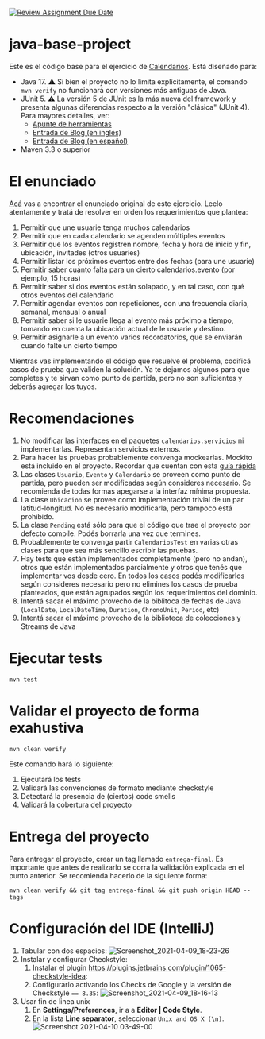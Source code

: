 [![Review Assignment Due Date](https://classroom.github.com/assets/deadline-readme-button-22041afd0340ce965d47ae6ef1cefeee28c7c493a6346c4f15d667ab976d596c.svg)](https://classroom.github.com/a/y92FAVDq)
# java-base-project


Este es el código base para el ejercicio de [Calendarios](https://docs.google.com/document/d/1Pm4gIDMORKmK3SXxTlanO_k-EzwD8H_79U7YZ4S1xbc/edit). Está diseñado para:

* Java 17. :warning: Si bien el proyecto no lo limita explícitamente, el comando `mvn verify` no funcionará con versiones más antiguas de Java.
* JUnit 5. :warning: La versión 5 de JUnit es la más nueva del framework y presenta algunas diferencias respecto a la versión "clásica" (JUnit 4). Para mayores detalles, ver:
  *  [Apunte de herramientas](https://docs.google.com/document/d/1VYBey56M0UU6C0689hAClAvF9ILE6E7nKIuOqrRJnWQ/edit#heading=h.dnwhvummp994)
  *  [Entrada de Blog (en inglés)](https://www.baeldung.com/junit-5-migration)
  *  [Entrada de Blog (en español)](https://www.paradigmadigital.com/dev/nos-espera-junit-5/)
* Maven 3.3 o superior

# El enunciado

[Acá](https://docs.google.com/document/d/1Pm4gIDMORKmK3SXxTlanO_k-EzwD8H_79U7YZ4S1xbc/edit) vas a encontrar el enunciado original de este ejercicio. Leelo atentamente y tratá de resolver en orden los requerimientos que plantea:

 1. Permitir que une usuarie tenga muchos calendarios
 2. Permitir que en cada calendario se agenden múltiples eventos
 3. Permitir que los eventos registren nombre, fecha y hora de inicio y fin, ubicación, invitades (otros usuaries)
 4. Permitir listar los próximos eventos entre dos fechas (para une usuarie)
 5. Permitir saber cuánto falta para un cierto calendarios.evento (por ejemplo, 15 horas)
 6. Permitir saber si dos eventos están solapado, y en tal caso, con qué otros eventos del calendario
 7. Permitir agendar eventos con repeticiones, con una frecuencia diaria, semanal, mensual o anual
 8. Permitir saber si le usuarie llega al evento más próximo a tiempo, tomando en cuenta la ubicación actual de le usuarie y destino.
 9. Permitir asignarle a un evento varios recordatorios, que se enviarán cuando falte un cierto tiempo


Mientras vas implementando el código que resuelve el problema, codificá casos de prueba que validen la solución. Ya te dejamos algunos para que completes y te sirvan como punto de partida, pero no son suficientes y deberás agregar los tuyos.

# Recomendaciones

1. No modificar las interfaces en el paquetes `calendarios.servicios` ni implementarlas. Representan servicios externos.
2. Para hacer las pruebas probablemente convenga mockearlas. Mockito está incluido en el proyecto. Recordar que cuentan con esta [guía rápida](https://docs.google.com/document/d/1467Gc-adARJZZhVAdgazdCeHWRzCUJg6CfMD3nkhmG4/edit#)
3. Las clases `Usuario`, `Evento` y `Calendario` se proveen como punto de partida, pero pueden ser modificadas según consideres necesario. Se recomienda de todas formas apegarse a la interfaz mínima propuesta.
4. La clase `Ubicacion` se provee como implementación trivial de un par latitud-longitud. No es necesario modificarla, pero tampoco está prohibido.
5. La clase `Pending` está sólo para que el código que trae el proyecto por defecto compile. Podés borrarla una vez que termines.
6. Probablemente te convenga partir `CalendariosTest` en varias otras clases para que sea más sencillo escribir las pruebas.
7. Hay tests que están implementados completamente (pero no andan), otros que están implementados parcialmente y otros que tenés que implementar vos desde cero. En todos los casos podés modificarlos según consideres necesario pero no elimines los casos de prueba planteados, que están agrupados según los requerimientos del dominio.
8. Intentá sacar el máximo provecho de la biblitoca de fechas de Java (`LocalDate`, `LocalDateTime`, `Duration`, `ChronoUnit`, `Period`, etc)
9. Intentá sacar el máximo provecho de la biblioteca de colecciones y Streams de Java

# Ejecutar tests

```
mvn test
```

# Validar el proyecto de forma exahustiva

```
mvn clean verify
```

Este comando hará lo siguiente:

 1. Ejecutará los tests
 2. Validará las convenciones de formato mediante checkstyle
 3. Detectará la presencia de (ciertos) code smells
 4. Validará la cobertura del proyecto

# Entrega del proyecto

Para entregar el proyecto, crear un tag llamado `entrega-final`. Es importante que antes de realizarlo se corra la validación
explicada en el punto anterior. Se recomienda hacerlo de la siguiente forma:

```
mvn clean verify && git tag entrega-final && git push origin HEAD --tags
```

# Configuración del IDE (IntelliJ)

 1. Tabular con dos espacios: ![Screenshot_2021-04-09_18-23-26](https://user-images.githubusercontent.com/677436/114242543-73e1fe00-9961-11eb-9a61-7e34be9fb8de.png)
 2. Instalar y configurar Checkstyle:
    1. Instalar el plugin https://plugins.jetbrains.com/plugin/1065-checkstyle-idea:
    2. Configurarlo activando los Checks de Google y la versión de Checkstyle `== 8.35`: ![Screenshot_2021-04-09_18-16-13](https://user-images.githubusercontent.com/677436/114242548-75132b00-9961-11eb-972e-28e6e1412979.png)
 3. Usar fin de linea unix
    1. En **Settings/Preferences**, ir a a **Editor | Code Style**.
    2. En la lista **Line separator**, seleccionar `Unix and OS X (\n)`.
 ![Screenshot 2021-04-10 03-49-00](https://user-images.githubusercontent.com/11875266/114260872-c6490c00-99ad-11eb-838f-022acc1903f4.png)
